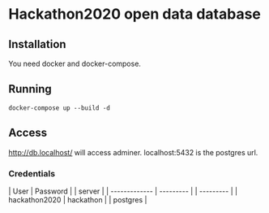 # Hackathon2020 open data database
## Installation
You need docker and docker-compose.
## Running
`docker-compose up --build -d`
## Access
http://db.localhost/ will access adminer.
localhost:5432 is the postgres url.
### Credentials
| User          | Password  | | server |
| ------------- | --------- | | --------- |
| hackathon2020 | hackathon | | postgres |

